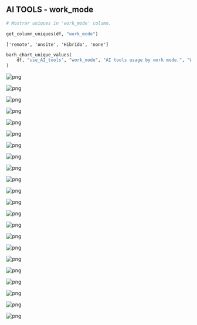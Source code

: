 ## AI TOOLS - work_mode

```python
# Mostrar uniques in 'work_mode' column.
```

```python
get_column_uniques(df, "work_mode")
```

```
['remote', 'onsite', 'Hibrído', 'none']
```

```python
barh_chart_unique_values(
    df, "use_AI_tools", "work_mode", "AI tools usage by work mode.", "Work mode."
)
```

![png](output_19_0.png)

![png](output_19_1.png)

![png](output_19_2.png)

![png](output_19_3.png)

![png](output_19_4.png)

![png](output_19_5.png)

![png](output_19_6.png)

![png](output_19_7.png)

![png](output_19_8.png)

![png](output_19_9.png)

![png](output_19_10.png)

![png](output_19_11.png)

![png](output_19_12.png)

![png](output_19_13.png)

![png](output_19_14.png)

![png](output_19_15.png)

![png](output_19_16.png)

![png](output_19_17.png)

![png](output_19_18.png)

![png](output_19_19.png)

![png](output_19_20.png)

![png](output_19_21.png)
